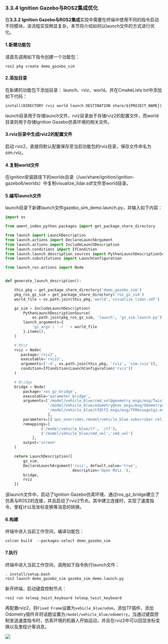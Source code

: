 ### 3.3.4 Ignition Gazebo与ROS2集成优化

在**3.3.2 Ignition Gazebo与ROS2集成**实现中需要在终端中使用不同的指令启动不同模块，该流程实现稍显复杂，本节将介绍如何以launch文件的方式进行优化。

#### 1.新建功能包

请首先调用如下指令创建一个功能包：

```
ros2 pkg create demo_gazebo_sim
```

#### 2.添加目录

在新建的功能包下添加目录： launch、rviz、world。并在CmakeLists.txt中添加如下代码：

```
install(DIRECTORY rviz world launch DESTINATION share/${PROJECT_NAME})
```

launch目录用于存储launch文件，rviz目录由于存储rviz2的配置文件，而world目录则用于存储Ignition  Gazebo仿真环境的相关文件。

#### 3.rviz目录中生成rviz2的配置文件

启动 rviz2，直接将默认配置保存至当前功能包的rviz目录，保存文件命名为sim.rviz。

#### 4.复制world文件

在ignition安装路径下的worlds目录（/usr/share/ignition/ignition-gazebo6/worlds）中复制visualize\_lidar.sdf文件至world目录。

#### 5.编写launch文件

launch目录下新建launch文件gazebo\_sim\_demo.launch.py，并输入如下内容：

```py
import os

from ament_index_python.packages import get_package_share_directory

from launch import LaunchDescription
from launch.actions import DeclareLaunchArgument
from launch.actions import IncludeLaunchDescription
from launch.conditions import IfCondition
from launch.launch_description_sources import PythonLaunchDescriptionSource
from launch.substitutions import LaunchConfiguration

from launch_ros.actions import Node


def generate_launch_description():

    this_pkg = get_package_share_directory('demo_gazebo_sim')
    pkg_ros_gz_sim = get_package_share_directory('ros_gz_sim')
    world_file = os.path.join(this_pkg,'world','visualize_lidar.sdf')

    gz_sim = IncludeLaunchDescription(
        PythonLaunchDescriptionSource(
            os.path.join(pkg_ros_gz_sim, 'launch', 'gz_sim.launch.py')),
        launch_arguments={
            'gz_args': '-r ' + world_file
        }.items(),
    )

    # RViz
    rviz = Node(
       package='rviz2',
       executable='rviz2',
       arguments=['-d', os.path.join(this_pkg, 'rviz', 'sim.rviz')],
       condition=IfCondition(LaunchConfiguration('rviz'))
    )

    # Bridge
    bridge = Node(
        package='ros_gz_bridge',
        executable='parameter_bridge',
        arguments=['/model/vehicle_blue/cmd_vel@geometry_msgs/msg/Twist@gz.msgs.Twist',
                   '/model/vehicle_blue/odometry@nav_msgs/msg/Odometry@gz.msgs.Odometry',
                   '/model/vehicle_blue/tf@tf2_msgs/msg/TFMessage[gz.msgs.Pose_V',
                   ],
        parameters=[{'qos_overrides./model/vehicle_blue.subscriber.reliability': 'reliable'}],
        remappings=[
                ('/model/vehicle_blue/tf', '/tf'),
                ('/model/vehicle_blue/cmd_vel','cmd_vel')
            ],
        output='screen'
    )

    return LaunchDescription([
        gz_sim,
        DeclareLaunchArgument('rviz', default_value='true',
                              description='Open RViz.'),
        bridge,
        rviz
    ])
```

该launch文件中，启动了Ignition Gazebo仿真环境、通过ros\_gz\_bridge建立了仿真与ROS2的连接，并且启动了rviz2节点。其中建立连接时，实现了速度指令、里程计以及坐标变换等消息的转换。

#### 6.构建

终端中进入当前工作空间，编译功能包：

```
colcon build  --packages-select demo_gazebo_sim
```

#### 7.执行

终端中进入当前工作空间，调用如下指令执行launch文件：

```
. install/setup.bash
ros2 launch demo_gazebo_sim gazebo_sim_demo.launch.py
```

新开终端，启动键盘控制节点：

```
ros2 run teleop_twist_keyboard teleop_twist_keyboard
```

再配置rviz2，将`Fixed Frame`设置为`vehicle_blue/odom`，添加TF插件，添加Odometry插件并将话题设置为`/model/vehicle_blue/odometry`，当通过键盘控制发送速度指令时，仿真环境的机器人开始运动，并且在rviz2中可以回显坐标变换以及里程计等消息。

![](/assets/3.3.3_launch集成演示.gif)

